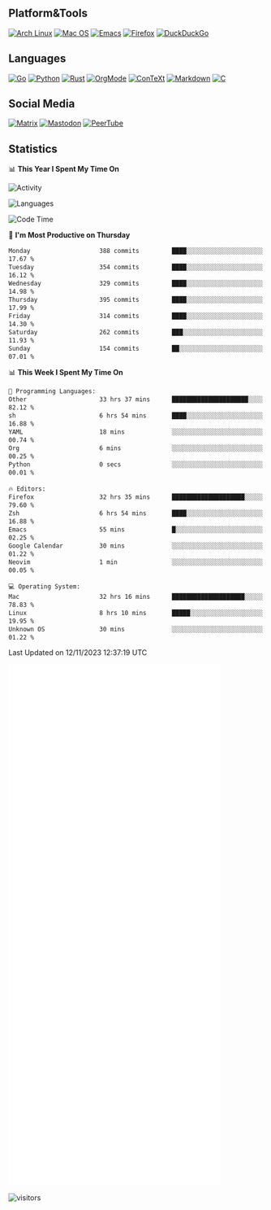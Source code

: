 ## Platform&Tools

[![Arch Linux](https://img.shields.io/badge/ArchLinux-1793D1?logo=arch-linux&logoColor=fff&style=flat-square)](https://archlinux.org/)
[![Mac OS](https://img.shields.io/badge/MacOS-000000?style=flat-square&logo=macos&logoColor=F0F0F0)](https://www.apple.com/macos/)
[![Emacs](https://img.shields.io/badge/Emacs-%237F5AB6.svg?&style=flat-square&logo=gnu-emacs&logoColor=white)](https://www.gnu.org/software/emacs/)
[![Firefox](https://img.shields.io/badge/Firefox-FF7139?style=flat-square&logo=Firefox-Browser&logoColor=white)](https://firefox.com/)
[![DuckDuckGo](https://img.shields.io/badge/DuckDuckGo-DE5833?style=flat-square&logo=DuckDuckGo&logoColor=white)](https://duckduckgo.com/)

## Languages

[![Go](https://img.shields.io/badge/Golang-%2300ADD8.svg?style=flat-square&logo=go&logoColor=white)](https://golang.org/)
[![Python](https://img.shields.io/badge/Python-3670A0?style=flat-square&logo=python&logoColor=ffdd54)](https://www.python.org/)
[![Rust](https://img.shields.io/badge/Rust-%23000000.svg?style=flat-square&logo=rust&logoColor=white)](https://www.rust-lang.org/)
[![OrgMode](https://img.shields.io/badge/OrgMode-%23000000.svg?style=flat-square&logo=org&logoColor=white)](https://orgmode.org/)
[![ConTeXt](https://img.shields.io/badge/ConTeXt-%23008080.svg?style=flat-square&logo=latex&logoColor=white)](https://contextgarden.net/)
[![Markdown](https://img.shields.io/badge/MarkDown-%23000000.svg?style=flat-square&logo=markdown&logoColor=white)](https://daringfireball.net/projects/markdown/)
[![C](https://img.shields.io/badge/C-%2300599C.svg?style=flat-square&logo=c&logoColor=white)](https://www.iso.org/standard/74528.html)

## Social Media
<!--[![Telegram](https://img.shields.io/badge/SteamedFish-2CA5E0?style=social&logo=telegram&logoColor=white)](https://t.me/SteamedFish)-->

[![Matrix](https://img.shields.io/badge/SteamedFish-2CA5E0?style=social&logo=matrix&logoColor=black)](https://matrix.to/#/@i:steamedfish.org)
[![Mastodon](https://img.shields.io/mastodon/follow/109596467238113271?domain=https%3A%2F%2Fmastodon.steamedfish.org%2F&style=social)](https://steamedfish.org/@SteamedFish)
[![PeerTube](https://img.shields.io/badge/PeerTube-23000000.svg?logo=peertube&style=social)](https://peertube.steamedfish.org/)

## Statistics


📊 **This Year I Spent My Time On** 

![Activity](https://wakatime.com/share/@SteamedFish/7529f30a-f1b7-40a4-8d09-e6d855cb7a13.png)

![Languages](https://wakatime.com/share/@SteamedFish/1c5e5366-0e9e-40d8-ac85-d630f61b69c6.svg)

<!--START_SECTION:waka-->
![Code Time](http://img.shields.io/badge/Code%20Time-3%2C090%20hrs%2031%20mins-blue)

📅 **I'm Most Productive on Thursday** 

```text
Monday                   388 commits         ████░░░░░░░░░░░░░░░░░░░░░   17.67 % 
Tuesday                  354 commits         ████░░░░░░░░░░░░░░░░░░░░░   16.12 % 
Wednesday                329 commits         ████░░░░░░░░░░░░░░░░░░░░░   14.98 % 
Thursday                 395 commits         ████░░░░░░░░░░░░░░░░░░░░░   17.99 % 
Friday                   314 commits         ████░░░░░░░░░░░░░░░░░░░░░   14.30 % 
Saturday                 262 commits         ███░░░░░░░░░░░░░░░░░░░░░░   11.93 % 
Sunday                   154 commits         ██░░░░░░░░░░░░░░░░░░░░░░░   07.01 % 
```


📊 **This Week I Spent My Time On** 

```text
💬 Programming Languages: 
Other                    33 hrs 37 mins      █████████████████████░░░░   82.12 % 
sh                       6 hrs 54 mins       ████░░░░░░░░░░░░░░░░░░░░░   16.88 % 
YAML                     18 mins             ░░░░░░░░░░░░░░░░░░░░░░░░░   00.74 % 
Org                      6 mins              ░░░░░░░░░░░░░░░░░░░░░░░░░   00.25 % 
Python                   0 secs              ░░░░░░░░░░░░░░░░░░░░░░░░░   00.01 % 

🔥 Editors: 
Firefox                  32 hrs 35 mins      ████████████████████░░░░░   79.60 % 
Zsh                      6 hrs 54 mins       ████░░░░░░░░░░░░░░░░░░░░░   16.88 % 
Emacs                    55 mins             █░░░░░░░░░░░░░░░░░░░░░░░░   02.25 % 
Google Calendar          30 mins             ░░░░░░░░░░░░░░░░░░░░░░░░░   01.22 % 
Neovim                   1 min               ░░░░░░░░░░░░░░░░░░░░░░░░░   00.05 % 

💻 Operating System: 
Mac                      32 hrs 16 mins      ████████████████████░░░░░   78.83 % 
Linux                    8 hrs 10 mins       █████░░░░░░░░░░░░░░░░░░░░   19.95 % 
Unknown OS               30 mins             ░░░░░░░░░░░░░░░░░░░░░░░░░   01.22 % 
```


 Last Updated on 12/11/2023 12:37:19 UTC
<!--END_SECTION:waka-->


![Metrics](https://github.com/SteamedFish/SteamedFish/blob/master/github-metrics.svg)


![visitors](https://visitor-badge.laobi.icu/badge?page_id=SteamedFish.SteamedFish)

